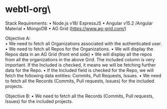 # webtl-org\
Stack Requirements: 
• Node.js v18/ ExpressJS 
• Angular v15.2 /Angular Material 
• MongoDB 
• AG Grid (https://www.ag-grid.com/) 



Objective A:  
• We need to fetch all Organizations associated with the authenticated user. 
• We need to fetch all Repos for the Organizations. 
• We will display the Repos data in an AG Grid (front end side) 
 • We will display all the repos from all the organizations in the above Grid. The included 
column is very important. If the Included is checked, it means we will be fetching further data 
for the Repo. 
• If the Included field is checked for the Repo, we will fetch the following data entities: 
Commits, Pull Requests, Issues. 
• We need to fetch all the Records (Commits, Pull requests, Issues) for the included projects. 

Objective B:
• We need to fetch all the Records (Commits, Pull requests, Issues) for the included projects. 
